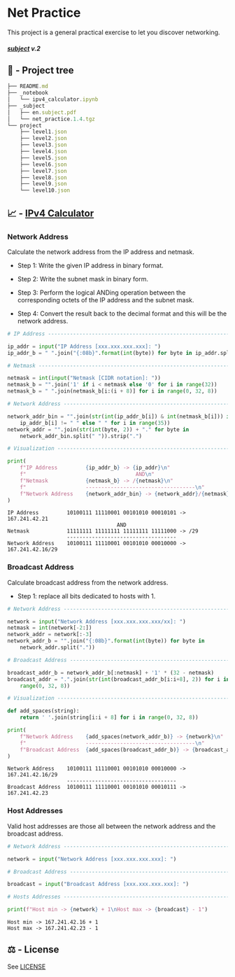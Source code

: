 # Net Practice

This project is a general practical exercise to let you discover networking.

#### <i>[subject](_subject/en.subject.pdf) v.2</i>

## 🌳 - Project tree

``` js
├── README.md
├── _notebook
│   └── ipv4_calculator.ipynb
├── _subject
│   ├── en.subject.pdf
│   └── net_practice.1.4.tgz
└── project
    ├── level1.json
    ├── level2.json
    ├── level3.json
    ├── level4.json
    ├── level5.json
    ├── level6.json
    ├── level7.json
    ├── level8.json
    ├── level9.json
    └── level10.json
```

## 📈 - [IPv4 Calculator](_notebook/ipv4_calculator.ipynb)

### Network Address

Calculate the network address from the IP address and netmask.

- Step 1: Write the given IP address in binary format.

- Step 2: Write the subnet mask in binary form.

- Step 3: Perform the logical  ANDing operation between the corresponding octets of the IP address and the subnet mask.

- Step 4: Convert the result back to the decimal format and this will be the network address.


```python
# IP Address ----------------------------------------------------------------->

ip_addr = input("IP Address [xxx.xxx.xxx.xxx]: ")
ip_addr_b = " ".join("{:08b}".format(int(byte)) for byte in ip_addr.split("."))

# Netmask -------------------------------------------------------------------->

netmask = int(input("Netmask [CIDR notation]: "))
netmask_b = "".join('1' if i < netmask else '0' for i in range(32))
netmask_b = " ".join(netmask_b[i:(i + 8)] for i in range(0, 32, 8))

# Network Address ------------------------------------------------------------>

network_addr_bin = "".join(str(int(ip_addr_b[i]) & int(netmask_b[i])) if 
    ip_addr_b[i] != " " else " " for i in range(35))
network_addr = "".join(str(int(byte, 2)) + "." for byte in 
    network_addr_bin.split(" ")).strip(".")

# Visualization -------------------------------------------------------------->

print(
	f"IP Address         {ip_addr_b} -> {ip_addr}\n"
	f"                                   AND\n"
	f"Netmask            {netmask_b} -> /{netmask}\n"
	f"                   -----------------------------------\n"
	f"Network Address    {network_addr_bin} -> {network_addr}/{netmask}"
)
```

    IP Address         10100111 11110001 00101010 00010101 -> 167.241.42.21
                                       AND
    Netmask            11111111 11111111 11111111 11111000 -> /29
                       -----------------------------------
    Network Address    10100111 11110001 00101010 00010000 -> 167.241.42.16/29


### Broadcast Address

Calculate broadcast address from the network address.

- Step 1: replace all bits dedicated to hosts with 1.


```python
# Network Address ------------------------------------------------------------>

network = input("Network Address [xxx.xxx.xxx.xxx/xx]: ")
netmask = int(network[-2:])
network_addr = network[:-3]
network_addr_b = "".join("{:08b}".format(int(byte)) for byte in 
    network_addr.split("."))

# Broadcast Address ---------------------------------------------------------->

broadcast_addr_b = network_addr_b[:netmask] + '1' * (32 - netmask)
broadcast_addr = ".".join(str(int(broadcast_addr_b[i:i+8], 2)) for i in 
    range(0, 32, 8))

# Visualization -------------------------------------------------------------->

def add_spaces(string):
    return ' '.join(string[i:i + 8] for i in range(0, 32, 8))

print(
	f"Network Address    {add_spaces(network_addr_b)} -> {network}\n"
	f"                   -----------------------------------\n"
	f"Broadcast Address  {add_spaces(broadcast_addr_b)} -> {broadcast_addr}"
)
```

    Network Address    10100111 11110001 00101010 00010000 -> 167.241.42.16/29
                       -----------------------------------
    Broadcast Address  10100111 11110001 00101010 00010111 -> 167.241.42.23


### Host Addresses

Valid host addresses are those all between the network address and the broadcast address.


```python
# Network Address ------------------------------------------------------------>

network = input("Network Address [xxx.xxx.xxx.xxx]: ")

# Broadcast Address ---------------------------------------------------------->

broadcast = input("Broadcast Address [xxx.xxx.xxx.xxx]: ")

# Hosts Addresses ------------------------------------------------------------>

print(f"Host min -> {network} + 1\nHost max -> {broadcast} - 1")
```

    Host min -> 167.241.42.16 + 1
    Host max -> 167.241.42.23 - 1

## ⚖️ - License 

See [LICENSE](https://github.com/kichkiro/42_cursus/blob/main/LICENSE)
